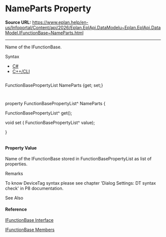 # NameParts Property

**Source URL:** https://www.eplan.help/en-us/Infoportal/Content/api/2026/Eplan.EplApi.DataModelu~Eplan.EplApi.DataModel.IFunctionBase~NameParts.html

---

Name of the IFunctionBase.

Syntax

- [C#](#i-syntax-CS)
- [C++/CLI](#i-syntax-CPP2005)

```
```
FunctionBasePropertyList NameParts {get; set;}
```
```

```
```
property FunctionBasePropertyList^ NameParts {
   FunctionBasePropertyList^ get();
   void set (    FunctionBasePropertyList^ value);
}
```
```

#### Property Value

Name of the IFunctionBase stored in FunctionBasePropertyList as list of properties.

Remarks

To know DeviceTag syntax please see chapter 'Dialog Settings: DT syntax check' in P8 documentation.



See Also

#### Reference

[IFunctionBase Interface](Eplan.EplApi.DataModelu~Eplan.EplApi.DataModel.IFunctionBase.html)
  
[IFunctionBase Members](Eplan.EplApi.DataModelu~Eplan.EplApi.DataModel.IFunctionBase_members.html)